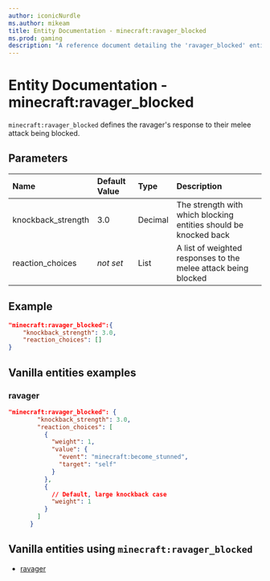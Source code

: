 ```yaml
---
author: iconicNurdle
ms.author: mikeam
title: Entity Documentation - minecraft:ravager_blocked
ms.prod: gaming
description: "A reference document detailing the 'ravager_blocked' entity component"
---
```


# Entity Documentation - minecraft:ravager_blocked

`minecraft:ravager_blocked` defines the ravager's response to their melee attack being blocked.

## Parameters

|Name |Default Value  |Type  |Description  |
|:----------|:----------|:----------|:----------|
| knockback_strength| 3.0| Decimal| The strength with which blocking entities should be knocked back |
| reaction_choices| *not set*| List| A list of weighted responses to the melee attack being blocked |

## Example

```json
"minecraft:ravager_blocked":{
    "knockback_strength": 3.0,
    "reaction_choices": []
}
```

## Vanilla entities examples

### ravager

```json
"minecraft:ravager_blocked": {
        "knockback_strength": 3.0,
        "reaction_choices": [
          {
            "weight": 1,
            "value": {
              "event": "minecraft:become_stunned",
              "target": "self"
            }
          },
          {
            // Default, large knockback case
            "weight": 1
          }
        ]
      }
```

## Vanilla entities using `minecraft:ravager_blocked`

- [ravager](../../../../Source/VanillaBehaviorPack_Snippets/entities/ravager.md)
